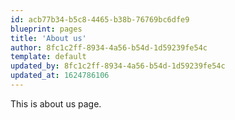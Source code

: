 ```yaml
---
id: acb77b34-b5c8-4465-b38b-76769bc6dfe9
blueprint: pages
title: 'About us'
author: 8fc1c2ff-8934-4a56-b54d-1d59239fe54c
template: default
updated_by: 8fc1c2ff-8934-4a56-b54d-1d59239fe54c
updated_at: 1624786106
---
```

This is about us page.
